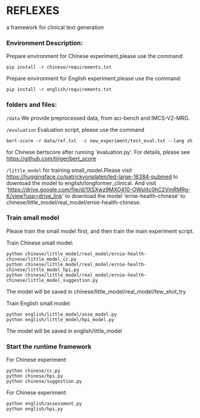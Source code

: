 # REFLEXES
a framework for clinical text generation
### Environment Description:
Prepare environment for Chinese experiment,please use the command:

    pip install -r chinese/requirements.txt

Prepare environment for English experiment,please use the command:

    pip install -r english/requirements.txt

### folders and files:

`/data` We provide preprocessed data, from aci-bench and IMCS-V2-MRG.

`/evaluation` Evaluation script, please use the command 

    bert-score -r data/ref.txt  -c new_experiment/test_eval.txt --lang zh

for Chinese bertscore after running 'evaluation.py'. For details, please see https://github.com/tiiiger/bert_score

`/little_model` for training small_model.Please visit https://huggingface.co/patrickvonplaten/led-large-16384-pubmed to download the model to english/longformer_clinical. And visit 'https://drive.google.com/file/d/1XSXwz9MXO410-OWsIitc0hC2VmRMRg-K/view?usp=drive_link' to download the model 'ernie-health-chinese' to chinese/little_model/real_model/ernie-health-chinese. 



### Train small model

Please train the small model first, and then train the main experiment script.

Train Chinese small model:

    python chinese/little_model/real_model/ernie-health-chinese/little_model_cc.py
    python chinese/little_model/real_model/ernie-health-chinese/little_model_hpi.py 
    python chinese/little_model/real_model/ernie-health-chinese/little_model_suggestion.py

The model will be saved in chinese/little_model/real_model/few_shot_try

Train English small model:

    python english/little_model/asse_model.py
    python english/little_model/hpi_model.py

The model will be saved in english/little_model

### Start the runtime framework

For Chinese experiment:

    python chinese/cc.py
    python chinese/hpi.py
    python chinese/suggestion.py

For Chinese experiment:

    python english/assessment.py
    python english/hpi.py


